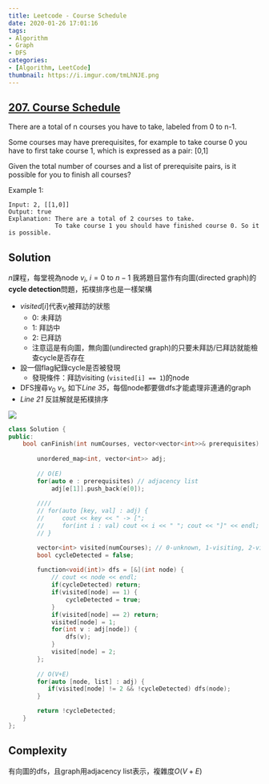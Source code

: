 ```yaml
---
title: Leetcode - Course Schedule
date: 2020-01-26 17:01:16
tags:
- Algorithm
- Graph
- DFS
categories:
- [Algorithm, LeetCode]
thumbnail: https://i.imgur.com/tmLhNJE.png
---
```


## [207. Course Schedule](https://leetcode.com/problems/course-schedule/)


There are a total of n courses you have to take, labeled from 0 to n-1.

Some courses may have prerequisites, for example to take course 0 you have to first take course 1, which is expressed as a pair: [0,1]

Given the total number of courses and a list of prerequisite pairs, is it possible for you to finish all courses?

Example 1:

```
Input: 2, [[1,0]] 
Output: true
Explanation: There are a total of 2 courses to take. 
             To take course 1 you should have finished course 0. So it is possible.
```

<!-- more -->

## Solution

$n$課程，每堂視為node $v_i$, $i = 0$ to $n-1$
我將題目當作有向圖(directed graph)的**cycle detection**問題，拓樸排序也是一樣架構
* $visited[i]$代表$v_i$被拜訪的狀態
	* 0: 未拜訪
	* 1: 拜訪中
	* 2: 已拜訪
    * 注意這是有向圖，無向圖(undirected graph)的只要未拜訪/已拜訪就能檢查cycle是否存在
* 設一個flag紀錄cycle是否被發現
	* 發現條件：拜訪visiting (`visited[i] == 1`)的node
* DFS搜尋$v_0 ~ v_1$, 如下*Line 35*，每個node都要做dfs才能處理非連通的graph
* *Line 21* 反註解就是拓樸排序


![](https://i.imgur.com/9iF4Y1n.png)

```cpp
class Solution {
public:
    bool canFinish(int numCourses, vector<vector<int>>& prerequisites) {
        
        unordered_map<int, vector<int>> adj;
        
        // O(E)
        for(auto e : prerequisites) // adjacency list
            adj[e[1]].push_back(e[0]);
        
        ////
        // for(auto [key, val] : adj) {
        //     cout << key << " -> [";
        //     for(int i : val) cout << i << " "; cout << "]" << endl;
        // }

        vector<int> visited(numCourses); // 0-unknown, 1-visiting, 2-visited
        bool cycleDetected = false;
        
        function<void(int)> dfs = [&](int node) {
            // cout << node << endl;
            if(cycleDetected) return;
            if(visited[node] == 1) {
                cycleDetected = true;
            }
            if(visited[node] == 2) return;
            visited[node] = 1;
            for(int v : adj[node]) {
                dfs(v);
            }
            visited[node] = 2;
        };
        
        // O(V+E)        
        for(auto [node, list] : adj) {
           if(visited[node] != 2 && !cycleDetected) dfs(node);
        }

        return !cycleDetected;
    }
};
```

## Complexity

有向圖的dfs，且graph用adjacency list表示，複雜度$O(V + E)$
